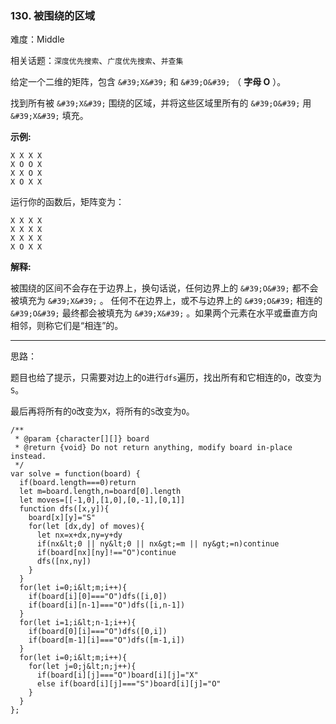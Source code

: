 ### 130. 被围绕的区域

难度：Middle

相关话题：`深度优先搜索`、`广度优先搜索`、`并查集`

给定一个二维的矩阵，包含 `&#39;X&#39;` 和 `&#39;O&#39;` （ **字母 O** ）。



找到所有被  `&#39;X&#39;`  围绕的区域，并将这些区域里所有的 `&#39;O&#39;`  用  `&#39;X&#39;`  填充。



 **示例:** 





```
X X X X
X O O X
X X O X
X O X X

```

运行你的函数后，矩阵变为：





```
X X X X
X X X X
X X X X
X O X X

```

 **解释:** 



被围绕的区间不会存在于边界上，换句话说，任何边界上的 `&#39;O&#39;` 都不会被填充为 `&#39;X&#39;` 。 任何不在边界上，或不与边界上的 `&#39;O&#39;` 相连的 `&#39;O&#39;` 最终都会被填充为 `&#39;X&#39;` 。如果两个元素在水平或垂直方向相邻，则称它们是&ldquo;相连&rdquo;的。




-----

思路：

题目也给了提示，只需要对边上的`O`进行`dfs`遍历，找出所有和它相连的`O`，改变为`S`。

最后再将所有的`O`改变为`X`，将所有的`S`改变为`O`。


```
/**
 * @param {character[][]} board
 * @return {void} Do not return anything, modify board in-place instead.
 */
var solve = function(board) {
  if(board.length===0)return
  let m=board.length,n=board[0].length
  let moves=[[-1,0],[1,0],[0,-1],[0,1]]
  function dfs([x,y]){
    board[x][y]="S"
    for(let [dx,dy] of moves){
      let nx=x+dx,ny=y+dy
      if(nx&lt;0 || ny&lt;0 || nx&gt;=m || ny&gt;=n)continue
      if(board[nx][ny]!=="O")continue
      dfs([nx,ny])
    }
  }
  for(let i=0;i&lt;m;i++){
    if(board[i][0]==="O")dfs([i,0])
    if(board[i][n-1]==="O")dfs([i,n-1])
  }
  for(let i=1;i&lt;n-1;i++){
    if(board[0][i]==="O")dfs([0,i])
    if(board[m-1][i]==="O")dfs([m-1,i])    
  }
  for(let i=0;i&lt;m;i++){
    for(let j=0;j&lt;n;j++){
      if(board[i][j]==="O")board[i][j]="X"
      else if(board[i][j]==="S")board[i][j]="O"
    }
  }
};



```
